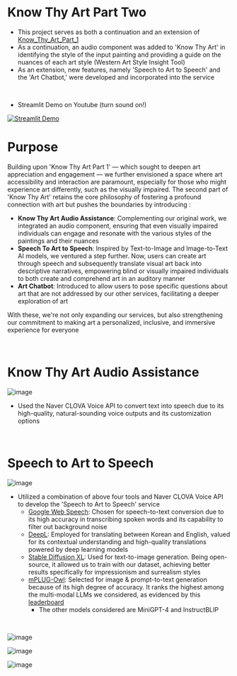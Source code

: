 # Know Thy Art Part Two
- This project serves as both a continuation and an extension of [Know_Thy_Art_Part_1](https://github.com/ryan-hk-koo/know_thy_art_part_1)  
- As a continuation, an audio component was added to 'Know Thy Art' in identifying the style of the input painting and providing a guide on the nuances of each art style (Western Art Style Insight Tool)
- As an extension, new features, namely 'Speech to Art to Speech' and the 'Art Chatbot,' were  developed and incorporated into the service 

<br>

- Streamlit Demo on Youtube (turn sound on!)

[![Streamlit Demo](https://img.youtube.com/vi/CgBtw9AcVYY/0.jpg)](https://youtu.be/CgBtw9AcVYY)

# Purpose
Building upon 'Know Thy Art Part 1' — which sought to deepen art appreciation and engagement — we further envisioned a space where art accessibility and interaction are paramount, especially for those who might experience art differently, such as the visually impaired. The second part of 'Know Thy Art' retains the core philosophy of fostering a profound connection with art but pushes the boundaries by introducing : 

- **Know Thy Art Audio Assistance**: Complementing our original work, we integrated an audio component, ensuring that even visually impaired individuals can engage and resonate with the various styles of the paintings and their nuances 
- **Speech To Art to Speech**: Inspired by Text-to-Image and Image-to-Text AI models, we ventured a step further. Now, users can create art through speech and subsequently translate visual art back into descriptive narratives, empowering blind or visually impaired individuals to both create and comprehend art in an auditory manner
- **Art Chatbot**: Introduced to allow users to pose specific questions about art that are not addressed by our other services, facilitating a deeper exploration of art

With these, we're not only expanding our services, but also strengthening our commitment to making art a personalized, inclusive, and immersive experience for everyone

<br>

# Know Thy Art Audio Assistance
![image](https://github.com/ryan-hk-koo/know_thy_art_part_2/assets/143580734/97a2b0ee-5ed9-45ab-b117-6ca19b8318f6)
- Used the Naver CLOVA Voice API to convert text into speech due to its high-quality, natural-sounding voice outputs and its customization options
<br>

# Speech to Art to Speech
![image](https://github.com/ryan-hk-koo/know_thy_art_part_2/assets/143580734/2c7a6d5f-60ac-41e4-8fea-1b8cc1f42e94)
- Utilized a combination of above four tools and Naver CLOVA Voice API to develop the 'Speech to Art to Speech' service
  - <u>Google Web Speech</u>: Chosen for speech-to-text conversion due to its high accuracy in transcribing spoken words and its capability to filter out background noise
  - <u>DeepL</u>: Employed for translating between Korean and English, valued for its contextual understanding and high-quality translations powered by deep learning models
  - <u>Stable Diffusion XL</u>: Used for text-to-image generation. Being open-source, it allowed us to train with our dataset, achieving better results specifically for impressionism and surrealism styles
  - <u>mPLUG-Owl</u>: Selected for image & prompt-to-text generation because of its high degree of accuracy. It ranks the highest among the multi-modal LLMs we considered, as evidenced by this [leaderboard](https://opencompass.org.cn/leaderboard-multimodal)
    - The other models considered are MiniGPT-4 and InstructBLIP

<br>

![image](https://github.com/ryan-hk-koo/know_thy_art_part_2/assets/143580734/ca0797dc-b2f6-4e57-bcd4-76669f14d18d)

![image](https://github.com/ryan-hk-koo/know_thy_art_part_2/assets/143580734/ec7d6297-4a16-4895-94be-5a79d94ccb78)

![image](https://github.com/ryan-hk-koo/know_thy_art_part_2/assets/143580734/e4dd77d5-1577-4008-a3fd-bb950c4e5f18)
